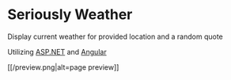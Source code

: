 ﻿# Seriously Weather

Display current weather for provided location and a random quote

Utilizing [ASP.NET](https://www.asp.net/) and [Angular](https://angular.io/)

[[/preview.png|alt=page preview]]
